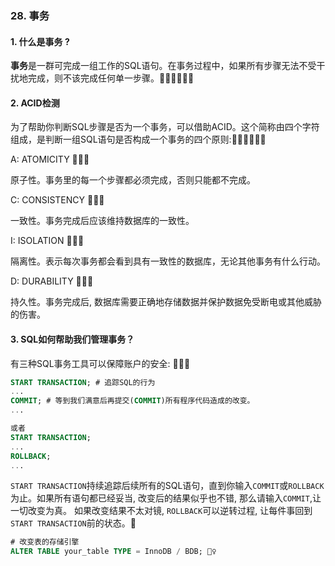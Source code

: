 ### 28. 事务
#### 1. 什么是事务 ?
**事务**是一群可完成一组工作的SQL语句。在事务过程中，如果所有步骤无法不受干扰地完成，则不该完成任何单一步骤。🙎🏻🙎🏻🙎🏻

#### 2. ACID检测
为了帮助你判断SQL步骤是否为一个事务，可以借助ACID。这个简称由四个字符组成，是判断一组SQL语句是否构成一个事务的四个原则:🤷🏻🤷🏻🤷🏻

A: ATOMICITY 👨🏻‍🍳

原子性。事务里的每一个步骤都必须完成，否则只能都不完成。

C: CONSISTENCY 👨🏻‍🎨

一致性。事务完成后应该维持数据库的一致性。

I: ISOLATION 👨🏻‍🏫

隔离性。表示每次事务都会看到具有一致性的数据库，无论其他事务有什么行动。

D: DURABILITY 👩🏼‍🚒

持久性。事务完成后, 数据库需要正确地存储数据并保护数据免受断电或其他威胁的伤害。


#### 3. SQL如何帮助我们管理事务？
有三种SQL事务工具可以保障账户的安全: 👩🏾‍🎤
```sql
START TRANSACTION; # 追踪SQL的行为
...
COMMIT; # 等到我们满意后再提交(COMMIT)所有程序代码造成的改变。
...

或者
START TRANSACTION;
...
ROLLBACK;
...
```
`START TRANSACTION`持续追踪后续所有的SQL语句，直到你输入`COMMIT`或`ROLLBACK`为止。如果所有语句都已经妥当, 改变后的结果似乎也不错, 那么请输入`COMMIT`,让一切改变为真。
如果改变结果不太对镜, `ROLLBACK`可以逆转过程, 让每件事回到`START TRANSACTION`前的状态。👰
```sql
# 改变表的存储引擎
ALTER TABLE your_table TYPE = InnoDB / BDB; 👳‍♀️
```
